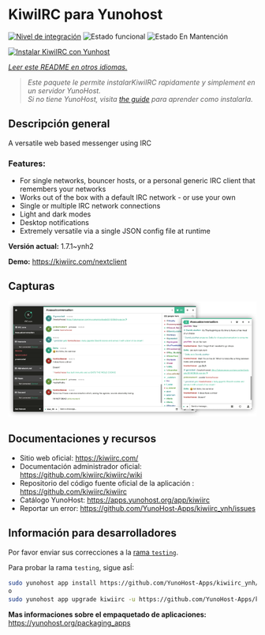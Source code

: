 <!--
Este archivo README esta generado automaticamente<https://github.com/YunoHost/apps/tree/master/tools/readme_generator>
No se debe editar a mano.
-->

# KiwiIRC para Yunohost

[![Nivel de integración](https://apps.yunohost.org/badge/integration/kiwiirc)](https://ci-apps.yunohost.org/ci/apps/kiwiirc/)
![Estado funcional](https://apps.yunohost.org/badge/state/kiwiirc)
![Estado En Mantención](https://apps.yunohost.org/badge/maintained/kiwiirc)

[![Instalar KiwiIRC con Yunhost](https://install-app.yunohost.org/install-with-yunohost.svg)](https://install-app.yunohost.org/?app=kiwiirc)

*[Leer este README en otros idiomas.](./ALL_README.md)*

> *Este paquete le permite instalarKiwiIRC rapidamente y simplement en un servidor YunoHost.*  
> *Si no tiene YunoHost, visita [the guide](https://yunohost.org/install) para aprender como instalarla.*

## Descripción general

A versatile web based messenger using IRC

### Features:

- For single networks, bouncer hosts, or a personal generic IRC client that remembers your networks
- Works out of the box with a default IRC network - or use your own
- Single or multiple IRC network connections
- Light and dark modes
- Desktop notifications
- Extremely versatile via a single JSON config file at runtime


**Versión actual:** 1.7.1~ynh2

**Demo:** <https://kiwiirc.com/nextclient>

## Capturas

![Captura de KiwiIRC](./doc/screenshots/screenshot.png)

## Documentaciones y recursos

- Sitio web oficial: <https://kiwiirc.com/>
- Documentación administrador oficial: <https://github.com/kiwiirc/kiwiirc/wiki>
- Repositorio del código fuente oficial de la aplicación : <https://github.com/kiwiirc/kiwiirc>
- Catálogo YunoHost: <https://apps.yunohost.org/app/kiwiirc>
- Reportar un error: <https://github.com/YunoHost-Apps/kiwiirc_ynh/issues>

## Información para desarrolladores

Por favor enviar sus correcciones a la [rama `testing`](https://github.com/YunoHost-Apps/kiwiirc_ynh/tree/testing).

Para probar la rama `testing`, sigue asÍ:

```bash
sudo yunohost app install https://github.com/YunoHost-Apps/kiwiirc_ynh/tree/testing --debug
o
sudo yunohost app upgrade kiwiirc -u https://github.com/YunoHost-Apps/kiwiirc_ynh/tree/testing --debug
```

**Mas informaciones sobre el empaquetado de aplicaciones:** <https://yunohost.org/packaging_apps>
